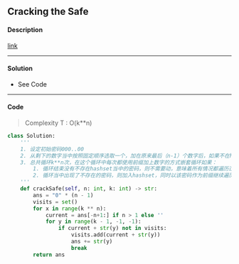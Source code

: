 ## Cracking the Safe

#### Description

[link](https://leetcode.com/problems/cracking-the-safe/description/)

---

#### Solution

- See Code

---

#### Code

> Complexity T : O(k**n)

```python
class Solution:
    '''
    1. 设定初始密码000..00
    2. 从剩下的数字当中按照固定顺序选取一个，加在原来最后（n-1）个数字后，如果不在haspset当中则将其加入，并终止当前循环
    3. 总共循环k**n次，在这个循环中每次都使用前缀加上数字的方式嵌套循环如果：
        1. 循环结束没有不存在hashset当中的密码，则不需要动，意味着所有情况都遍历过了
        2. 循环当中出现了不存在的密码，则加入hashset，同时以该密码作为前缀继续遍历
    '''
    def crackSafe(self, n: int, k: int) -> str:
        ans = "0" * (n - 1)
        visits = set()
        for x in range(k ** n):
            current = ans[-n+1:] if n > 1 else ''
            for y in range(k - 1, -1, -1):
                if current + str(y) not in visits:
                    visits.add(current + str(y))
                    ans += str(y)
                    break
        return ans
```
